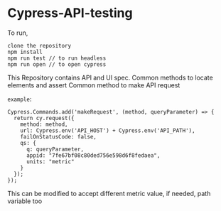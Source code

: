 # Cypress-API-testing
To run,
```
clone the repository
npm install
npm run test // to run headless
npm run open // to open cypress
```
This Repository contains API and UI spec.
Common methods to locate elements and assert
Common method to make API request

`example`:
```
Cypress.Commands.add('makeRequest', (method, queryParameter) => {
  return cy.request({
    method: method,
    url: Cypress.env('API_HOST') + Cypress.env('API_PATH'),
    failOnStatusCode: false,
    qs: {
      q: queryParameter,
      appid: "7fe67bf08c80ded756e598d6f8fedaea",
      units: "metric"
    }
  });
});

```
This can be modified to accept different metric value, if needed, path variable too

